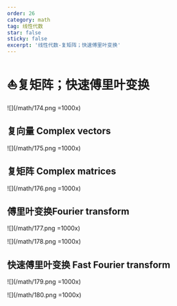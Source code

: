 ```yaml
---
order: 26
category: math
tag: 线性代数
star: false
sticky: false
excerpt: '线性代数-复矩阵；快速傅里叶变换'
---
```


# :boat:复矩阵；快速傅里叶变换
![](/math/174.png =1000x)
## 复向量 Complex vectors

![](/math/175.png =1000x)

## 复矩阵 Complex matrices

![](/math/176.png =1000x)

## 傅里叶变换Fourier transform

![](/math/177.png =1000x)

![](/math/178.png =1000x)

## 快速傅里叶变换 Fast Fourier transform

![](/math/179.png =1000x)

![](/math/180.png =1000x)
